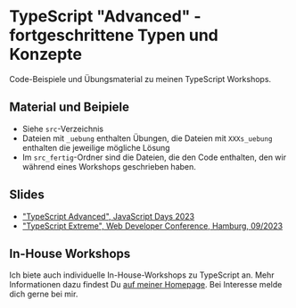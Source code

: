 # TypeScript "Advanced" - fortgeschrittene Typen und Konzepte

Code-Beispiele und Übungsmaterial zu meinen TypeScript Workshops.

## Material und Beipiele

- Siehe `src`-Verzeichnis
- Dateien mit `_uebung` enthalten Übungen, die Dateien mit `XXXs_uebung` enthalten die jeweilige mögliche Lösung
- Im `src_fertig`-Ordner sind die Dateien, die den Code enthalten, den wir während eines Workshops geschrieben haben.

## Slides

- ["TypeScript Advanced", JavaScript Days 2023](https://nilshartmann.github.io/typescript-advanced-workshop/2023-jsdays.html)
- ["TypeScript Extreme", Web Developer Conference, Hamburg, 09/2023](https://nilshartmann.github.io/typescript-advanced-workshop/2023-wdc.html)

## In-House Workshops

Ich biete auch individuelle In-House-Workshops zu TypeScript an. Mehr Informationen dazu findest Du [auf meiner Homepage](https://nilshartmann.net/workshops/). Bei Interesse melde dich gerne bei mir.
